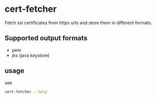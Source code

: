 # cert-fetcher

Fetch ssl certificates from https urls and store them in different formats.

## Supported output formats

- pem
- jks (java keystore)

## usage

see

```bash
cert-fetcher --help
```